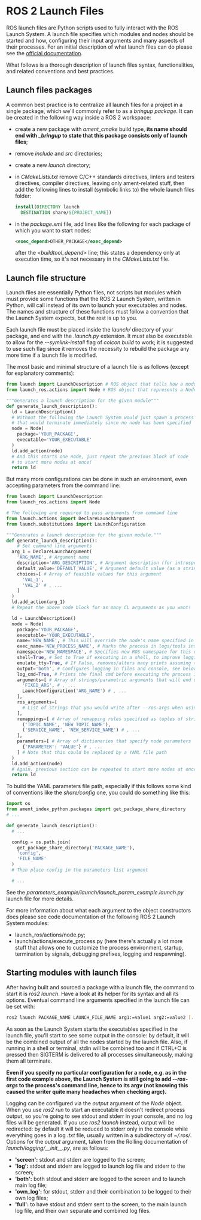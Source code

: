 # ROS 2 Launch Files

ROS launch files are Python scripts used to fully interact with the ROS Launch System. A launch file specifies which modules and nodes should be started and how, configuring their input arguments and many aspects of their processes. For an initial description of what launch files can do please see the [official documentation](https://docs.ros.org/en/galactic/Tutorials/Launch/Launch-Main.html).

What follows is a thorough description of launch files syntax, functionalities, and related conventions and best practices.

## Launch files packages

A common best practice is to centralize all launch files for a project in a single package, which we'll commonly refer to as a *bringup package*. It can be created in the following way inside a ROS 2 workspace:

- create a new package with *ament_cmake* build type, **its name should end with _\_bringup_ to state that this package consists only of launch files**;

- remove *include* and *src* directories;

- create a new *launch* directory;

- in *CMakeLists.txt* remove C/C++ standards directives, linters and testers directives, compiler directives, leaving only ament-related stuff, then add the following lines to install (symbolic links to) the whole launch files folder:

  ```cmake
  install(DIRECTORY launch
  	DESTINATION share/${PROJECT_NAME})
  ```

- in the *package.xml* file, add lines like the following for each package of which you want to start nodes:

  ```xml
  <exec_depend>OTHER_PACKAGE</exec_depend>
  ```

  after the *<buildtool_depend>* line; this states a dependency only at execution time, so it's not necessary in the *CMakeLists.txt* file.

## Launch file structure

Launch files are essentially Python files, not scripts but modules which must provide some functions that the ROS 2 Launch System, written in Python, will call instead of its own to launch your executables and nodes. The names and structure of these functions must follow a convention that the Launch System expects, but the rest is up to you.

Each launch file must be placed inside the *launch/* directory of your package, and end with the *.launch.py* extension. It must also be executable to allow for the *--symlink-install* flag of *colcon build* to work; it is suggested to use such flag since it removes the necessity to rebuild the package any more time if a launch file is modified.

The most basic and minimal structure of a launch file is as follows (except for explanatory comments):

```python
from launch import LaunchDescription # ROS object that tells how a module should be started
from launch_ros.actions import Node # ROS object that represents a Node to start

"""Generates a launch description for the given module"""
def generate_launch_description():
  ld = LaunchDescription()
  # Without the following the Launch System would just spawn a process
  # that would terminate immediately since no node has been specified
  node = Node(
    package='YOUR_PACKAGE',
    executable='YOUR_EXECUTABLE'
  )
  ld.add_action(node)
  # And this starts one node, just repeat the previous block of code
  # to start more nodes at once!
  return ld
```

But many more configurations can be done in such an environment, even accepting parameters from the command line:

```python
from launch import LaunchDescription
from launch_ros.actions import Node

# The following are required to pass arguments from command line
from launch.actions import DeclareLaunchArgument
from launch.substitutions import LaunchConfiguration

"""Generates a launch description for the given module."""
def generate_launch_description():
	# Set command line arguments
  arg_1 = DeclareLaunchArgument(
    'ARG_NAME', # Argument name
    description='ARG_DESCRIPTION', # Argument description (for introspection tools)
    default_value='DEFAULT_VALUE', # Argument default value (as a string)
    choices=[ # Array of feasible values for this argument
      'VAL_1',
      'VAL_2' # , ...
    ]
  )
  ld.add_action(arg_1)
  # Repeat the above code block for as many CL arguments as you want!

  ld = LaunchDescription()
  node = Node(
    package='YOUR_PACKAGE',
    executable='YOUR_EXECUTABLE',
    name='NEW_NAME', # This will override the node's name specified in the code
    exec_name='NEW_PROCESS_NAME', # Marks the process in logs/tools instead of the basename
    namespace='NEW_NAMESPACE', # Specifies new ROS namespace for this executable
    shell=True, # Set to True if executing in a shell, to improve logging
    emulate_tty=True, # If False, removes/alters many prints assuming there's no TTY
    output='both', # Configures logging in files and console, see below
    log_cmd=True, # Prints the final cmd before executing the process in the logs
    arguments=[ # Array of strings/parametric arguments that will end up in process's argv
      'FIXED_ARG', # , ...
      LaunchConfiguration('ARG_NAME') # , ...
    ],
    ros_arguments=[
      # List of strings that you would write after --ros-args when using ros2 run
    ],
    remappings=[ # Array of remapping rules specified as tuples of strings
      ('TOPIC_NAME', 'NEW_TOPIC_NAME'),
      ('SERVICE_NAME', 'NEW_SERVICE_NAME') # , ...
    ],
    parameters=[ # Array of dictionaries that specify node parameters
      {'PARAMETER': 'VALUE'} # , ...
    ] # Note that this could be replaced by a YAML file path
  )
  ld.add_action(node)
  # Again, previous section can be repeated to start more nodes at once!
  return ld
```

To build the YAML parameters file path, especially if this follows some kind of conventions like the *share/config* one, you could do something like this:

```python
import os
from ament_index_python.packages import get_package_share_directory
# ...

def generate_launch_description():
  # ...

  config = os.path.join(
    get_package_share_directory('PACKAGE_NAME'),
    'config',
    'FILE_NAME'
  )
  # Then place config in the parameters list argument

  # ...
```

See the *parameters_example/launch/launch_param_example.launch.py* launch file for more details.

For more information about what each argument to the object constructors does please see code documentation of the following ROS 2 Launch System modules:

- launch_ros/actions/node.py;
- launch/actions/execute_process.py (here there's actually a lot more stuff that allows one to customize the process environment, startup, termination by signals, debugging prefixes, logging and respawning).

## Starting modules with launch files

After having built and sourced a package with a launch file, the command to start it is *ros2 launch*. Have a look at its helper for its syntax and all its options. Eventual command line arguments specified in the launch file can be set with:

```bash
ros2 launch PACKAGE_NAME LAUNCH_FILE_NAME arg1:=value1 arg2:=value2 [...]
```

As soon as the Launch System starts the executables specified in the launch file, you'll start to see some output in the console: by default, it will be the combined output of all the nodes started by the launch file. Also, if running in a shell or terminal, stdin will be combined too and if CTRL+C is pressed then SIGTERM is delivered to all processes simultaneously, making them all terminate.

**Even if you specify no particular configuration for a node, e.g. as in the first code example above, the Launch System is still going to add _--ros-args_ to the process's command line, hence to its argv (not knowing this caused the writer quite many headaches when checking argc).**

Logging can be configured via the *output* argument of the *Node* object. When you use *ros2 run* to start an executable it doesn't redirect process output, so you're going to see stdout and stderr in your console, and no log files will be generated. If you use *ros2 launch* instead, output will be redirected: by default it will be reduced to stderr only in the console while everything goes in a log *.txt* file, usually written in a subdirectory of *~/.ros/*. Options for the *output* argument, taken from the Rolling documentation of *launch/logging/\_\_init\_\_.py*, are as follows:

- **'screen':** stdout and stderr are logged to the screen;
- **'log':** stdout and stderr are logged to launch log file and stderr to the screen;
- **'both':** both stdout and stderr are logged to the screen and to launch main log file;
- **'own_log':** for stdout, stderr and their combination to be logged to their own log files;
- **'full':** to have stdout and stderr sent to the screen, to the main launch log file, and their own separate and combined log files.